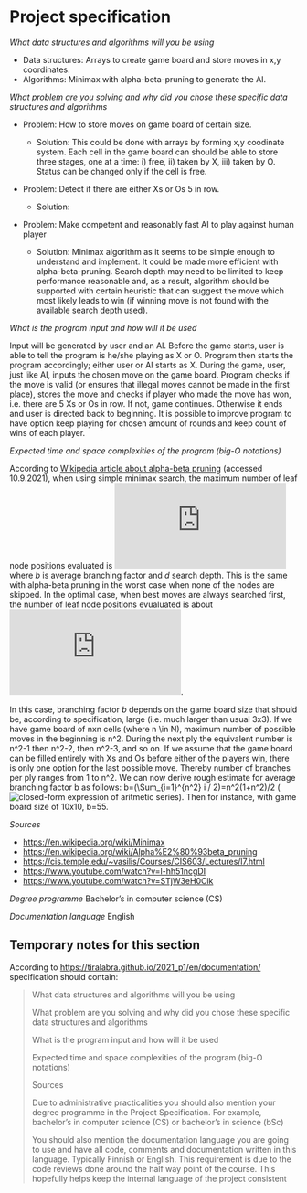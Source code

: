 # Project specification


_What data structures and algorithms will you be using_

- Data structures: Arrays to create game board and store moves in x,y coordinates. 
- Algorithms: Minimax with alpha-beta-pruning to generate the AI.

_What problem are you solving and why did you chose these specific data structures and algorithms_

- Problem: How to store moves on game board of certain size. 
  - Solution: This could be done with arrays by forming x,y coodinate system. Each cell in the game board can should be able to store three stages, one at a time: i) free, ii) taken by X, iii) taken by O. Status can be changed only if the cell is free.

- Problem: Detect if there are either Xs or Os 5 in row.
  - Solution: 

- Problem: Make competent and reasonably fast AI to play against human player
  - Solution: Minimax algorithm as it seems to be simple enough to understand and implement. It could be made more efficient with alpha-beta-pruning. Search depth may need to be limited to keep performance reasonable and, as a result, algorithm should be supported with certain heuristic that can suggest the move which most likely leads to win (if winning move is not found with the available search depth used).

_What is the program input and how will it be used_

Input will be generated by user and an AI.
Before the game starts, user is able to tell the program is he/she playing as X or O. Program then starts the program accordingly; either user or AI starts as X.
During the game, user, just like AI, inputs the chosen move on the game board. Program checks if the move is valid (or ensures that illegal moves cannot be made in the first place), stores the move and checks if player who made the move has won, i.e. there are 5 Xs or Os in row. If not, game continues. Otherwise it ends and user is directed back to beginning. It is possible to improve program to have option keep playing for chosen amount of rounds and keep count of wins of each player. 

_Expected time and space complexities of the program (big-O notations)_

According to [Wikipedia article about alpha-beta pruning](https://en.wikipedia.org/wiki/Alpha%E2%80%93beta_pruning) (accessed 10.9.2021), when using simple minimax search, the maximum number of leaf node positions evaluated is ![O(b^d)](https://latex.codecogs.com/svg.latex?O%28b%5Ed%29) where _b_ is average branching factor and _d_ search depth. This is the same with alpha-beta pruning in the worst case when none of the nodes are skipped. In the optimal case, when best moves are always searched first, the number of leaf node positions evualuated is about ![O(b^(d/2)) = O(sqrt(b^d))](https://latex.codecogs.com/svg.latex?%5Cinline%20O%28b%5E%7B%5Cfrac%7Bd%7D%7B2%7D%7D%29%20%3D%20O%28%5Csqrt%7Bb%5Ed%7D%29). 

In this case, branching factor _b_ depends on the game board size that should be, according to specification, large (i.e. much larger than usual 3x3). If we have game board of nxn cells (where n \in N), maximum number of possible moves in the beginning is n^2. During the next ply the equivalent number is n^2-1 then n^2-2, then n^2-3, and so on. If we assume that the game board can be filled entirely with Xs and Os before either of the players win, there is only one option for the last possible move. Thereby number of branches per ply ranges from 1 to n^2. We can now derive rough estimate for average branching factor b as follows: b=(\Sum_{i=1}^{n^2} i / 2)=n^2(1+n^2)/2 (![closed-form expression](https://en.wikipedia.org/wiki/Summation) of aritmetic series). Then for instance, with game board size of 10x10, b=55.
 
_Sources_
- https://en.wikipedia.org/wiki/Minimax
- https://en.wikipedia.org/wiki/Alpha%E2%80%93beta_pruning
- https://cis.temple.edu/~vasilis/Courses/CIS603/Lectures/l7.html
- https://www.youtube.com/watch?v=l-hh51ncgDI
- https://www.youtube.com/watch?v=STjW3eH0Cik

_Degree programme_
Bachelor’s in computer science (CS)

_Documentation language_
English

## Temporary notes for this section

According to https://tiralabra.github.io/2021_p1/en/documentation/ specification should contain:
> What data structures and algorithms will you be using
>
> What problem are you solving and why did you chose these specific data structures and algorithms
> 
> What is the program input and how will it be used
> 
> Expected time and space complexities of the program (big-O notations)
> 
> Sources
> 
> Due to administrative practicalities you should also mention your degree programme in the Project Specification. For example, bachelor’s in computer science (CS) or bachelor’s in science (bSc)
> 
> You should also mention the documentation language you are going to use and have all code, comments and documentation written in this language. Typically Finnish or English. This requirement is due to the code reviews done around the half way point of the course. This hopefully helps keep the internal language of the project consistent
